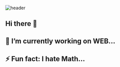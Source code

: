 ![header](https://capsule-render.vercel.app/api?type=waving&color=0:EEFF00,100:a82da8&height=300&section=header&text=Jimmy's%20profile&fontSize=70&animation=fadeIn)
## Hi there 👋
## 🔭 I’m currently working on WEB...
## ⚡ Fun fact: I hate Math...
